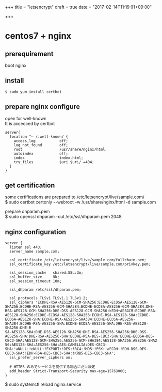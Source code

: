 +++
title = "letsencrypt"
draft = true
date = "2017-02-14T11:19:01+09:00"

+++

# centos7 + nginx

## prerequirement

boot nginx  

## install

```
$ sudo yum install certbot
```

## prepare nginx configure

open for well-known  
It is accecced by certbot  

```
server{
  location ^~ /.well-known/ {
    access_log           off;
    log_not_found        off;
    root                 /usr/share/nginx/html;
    autoindex            off;
    index                index.html;
    try_files            $uri $uri/ =404;
  }
}
```

## get certification

some certifications are prepared to /etc/letsencrypt/live/sample.com/  
$ sudo certbot certonly --webroot -w /usr/share/nginx/html -d sample.com  

prepare dhparam.pem  
$ sudo openssl dhparam -out /etc/ssl/dhparam.pem 2048  

## nginx configuration

```
server {
  listen ssl 443;
  server_name sample.com;

  ssl_certificate /etc/letsencrypt/live/sample.com/fullchain.pem;
  ssl_certificate_key /etc/letsencrypt/live/sample.com/privkey.pem;

  ssl_session_cache   shared:SSL:3m;
  ssl_buffer_size     8k;
  ssl_session_timeout 10m;

  ssl_dhparam /etc/ssl/dhparam.pem;

  ssl_protocols TLSv1 TLSv1.1 TLSv1.2;
  ssl_ciphers 'ECDHE-RSA-AES128-GCM-SHA256:ECDHE-ECDSA-AES128-GCM-SHA256:ECDHE-RSA-AES256-GCM-SHA384:ECDHE-ECDSA-AES256-GCM-SHA384:DHE-RSA-AES128-GCM-SHA256:DHE-DSS-AES128-GCM-SHA256:kEDH+AESGCM:ECDHE-RSA-
AES128-SHA256:ECDHE-ECDSA-AES128-SHA256:ECDHE-RSA-AES128-SHA:ECDHE-ECDSA-AES128-SHA:ECDHE-RSA-AES256-SHA384:ECDHE-ECDSA-AES256-SHA384:ECDHE-RSA-AES256-SHA:ECDHE-ECDSA-AES256-SHA:DHE-RSA-AES128-SHA256:DHE-R
SA-AES128-SHA:DHE-DSS-AES128-SHA256:DHE-RSA-AES256-SHA256:DHE-DSS-AES256-SHA:DHE-RSA-AES256-SHA:ECDHE-RSA-DES-CBC3-SHA:ECDHE-ECDSA-DES-CBC3-SHA:AES128-GCM-SHA256:AES256-GCM-SHA384:AES128-SHA256:AES256-SHA2
56:AES128-SHA:AES256-SHA:AES:CAMELLIA:DES-CBC3-SHA:!aNULL:!eNULL:!EXPORT:!DES:!RC4:!MD5:!PSK:!aECDH:!EDH-DSS-DES-CBC3-SHA:!EDH-RSA-DES-CBC3-SHA:!KRB5-DES-CBC3-SHA';
  ssl_prefer_server_ciphers on;

  # HTTPS のみでサービスを提供する場合にだけ設定
  add_header Strict-Transport-Security max-age=15768000;
}
```

$ sudo systemctl reload nginx.service


